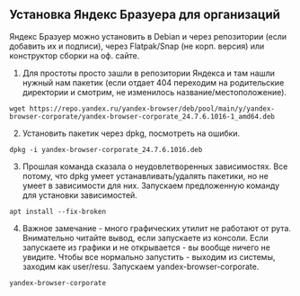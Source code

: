 ## Установка Яндекс Бразуера для организаций

Яндекс Бразуер можно установить в Debian и через репозитории (если добавить их и подписи), через Flatpak/Snap (не корп. версия) или конструктор сборки на оф. сайте. 

1. Для простоты просто зашли в репозитории Яндекса и там нашли нужный нам пакетик (если отдает 404 переходим на родительские директории и смотрим, не изменилось название/местоположение).
```
wget https://repo.yandex.ru/yandex-browser/deb/pool/main/y/yandex-browser-corporate/yandex-browser-corporate_24.7.6.1016-1_amd64.deb
```

2. Установить пакетик через dpkg, посмотреть на ошибки.
```
dpkg -i yandex-browser-corporate_24.7.6.1016.deb
```

3. Прошлая команда сказала о неудовлетворенных зависимостях. Все потому, что dpkg умеет устанавливать/удалять пакетики, но не умеет в зависимости для них. Запускаем предложенную команду для установки зависимостей.
```
apt install --fix-broken
```

4. Важное замечание - много графических утилит не работают от рута. Внимательно читайте вывод, если запускаете из консоли. Если запускаете из графики и не открывается - вы вообще ничего не увидите. Чтобы все нормально запустить - выходим из системы, заходим как user/resu. Запускаем yandex-browser-corporate.
```
yandex-browser-corporate
```
